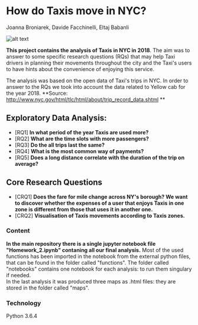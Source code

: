 # How do Taxis move in NYC?
Joanna Broniarek, Davide Facchinelli, Eltaj Babanli

![alt text](https://freetoursbyfoot.com/wp-content/uploads/2013/11/New-York-Taxi.jpg "Logo Title Text 1")

**This project contains the analysis of Taxis in NYC in 2018**. The aim was to answer to some specific research questions (RQs) that may help Taxi drivers in planning their movements throughout the city and the Taxi's users to have hints about the convenience of enjoying this service.

The analysis was based on the open data of Taxi's trips in NYC. In order to answer to the RQs we took into account the data related to Yellow cab for the year 2018. **Source: http://www.nyc.gov/html/tlc/html/about/trip_record_data.shtml **

## Exploratory Data Analysis:
+ [RQ1] **In what period of the year Taxis are used more?**
+ [RQ2] **What are the time slots with more passengers?**
+ [RQ3] **Do the all trips last the same?** 
+ [RQ4] **What is the most common way of payments?** 
+ [RQ5] **Does a long distance correlate with the duration of the trip on average?**

## Core Research Questions
+ [CRQ1] **Does the fare for mile change across NY's borough? We want to discover whether the expenses of a user that enjoys Taxis in one zone is different from those that uses it in another one.**
+ [CRQ2] **Visualisation of Taxis movements according to Taxis zones.**

### Content 
**In the main repository there is a single jupyter notebook file "Homework_2.ipynb" contaning all our final analysis.** Most of the used functions has been imported in the notebook from the external python files, that can be found in the folder called "functions". The folder called "notebooks" contains one notebook for each analysis: to run them singulary if needed.<br/>In the last analysis it was produced three maps as .html files: they are stored in the folder called "maps".

### Technology
Python 3.6.4 

